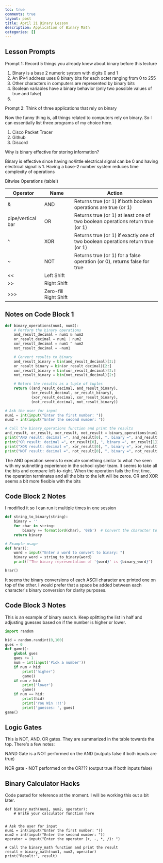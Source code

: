 ```yaml
---
toc: true
comments: true
layout: post
title: April 21 Binary Lesson
description: Application of Binary Math
categories: []
---
```


## Lesson Prompts

Prompt 1: Record 5 things you already knew about binary before this lecture
1. Binary is a base 2 numeric system with digits 0 and 1
2. An IPv4 address uses 8 binary bits for each octet ranging from 0 to 255
3. Other characters in computers are represented by binary bits
4. Boolean variables have a binary behavior (only two possible values of true and false)
5. 

Prompt 2: Think of three applications that rely on binary

Now the funny thing is, all things related to computers rely on binary. So I can essentially list three programs of my choice here.

1. Cisco Packet Tracer
2. Github
3. Discord

Why is binary effective for storing information?

Binary is effective since having no/little electrical signal can be 0 and having electrical signal is 1.
Having a base-2 number system reduces time complexity of operations

Bitwise Operations (table!)

| Operator | Name | Action |
|-|-|-|
| & | AND | Returns true (or 1) if both boolean operations are true (or 1) |
| pipe/vertical bar | OR | Returns true (or 1) at least one of two boolean operations return true (or 1) |
| ^ | XOR | Returns true (or 1) if exactly one of two boolean operations return true (or 1) |
| ~ | NOT | Returns true (or 1) for a false operation (or 0), returns false for true |
| << | Left Shift | |
| >> | Right Shift | |
| >>> | Zero-fill Right Shift | |


## Notes on Code Block 1

```python
def binary_operations(num1, num2):
    # Perform the binary operations
    and_result_decimal = num1 & num2
    or_result_decimal = num1 | num2
    xor_result_decimal = num1 ^ num2
    not_result_decimal = ~num1

    # Convert results to binary
    and_result_binary = bin(and_result_decimal)[2:]
    or_result_binary = bin(or_result_decimal)[2:]
    xor_result_binary = bin(xor_result_decimal)[2:]
    not_result_binary = bin(not_result_decimal)[2:]

    # Return the results as a tuple of tuples
    return ((and_result_decimal, and_result_binary),
            (or_result_decimal, or_result_binary),
            (xor_result_decimal, xor_result_binary),
            (not_result_decimal, not_result_binary))

# Ask the user for input
num1 = int(input("Enter the first number: "))
num2 = int(input("Enter the second number: "))

# Call the binary_operations function and print the results
and_result, or_result, xor_result, not_result = binary_operations(num1, num2)
print("AND result: decimal =", and_result[0], ", binary =", and_result[1])
print("OR result: decimal =", or_result[0], ", binary =", or_result[1])
print("XOR result: decimal =", xor_result[0], ", binary =", xor_result[1])
print("NOT result: decimal =", not_result[0], ", binary =", not_result[1])
```

The AND operation seems to execute something similar to what I've seen with my subnetting experience in the school cyber team. It seems to take all the bits and compare left-to-right. When the operation fails the first time, the operation terminates and all the bits to the left will be zeros. OR and XOR seems a bit more flexible with the bits

## Code Block 2 Notes

I modified it so I can run it multiple times in one session

```python
def string_to_binary(string):
    binary = ''
    for char in string:
        binary += format(ord(char), '08b')  # Convert the character to binary and append to the binary string
    return binary

# Example usage
def hrar():
    word = input("Enter a word to convert to binary: ")
    binary_word = string_to_binary(word)
    print(f"The binary representation of '{word}' is {binary_word}")

hrar()
```

It seems the binary conversions of each ASCII character are printed one on top of the other. I would prefer that a space be added between each character's binary conversion for clarity purposes.


## Code Block 3 Notes

This is an example of binary search. Keep splitting the list in half and adjusting guesses based on if the number is higher or lower.

```python
import random 

hid = random.randint(0,100)
gues = 0
def game():
    global gues
    gues += 1
    num = int(input('Pick a number'))
    if num < hid:
        print('higher')
        game()
    if num > hid:
        print('lower')
        game()
    if num == hid:
        print(hid)
        print('You Win !!!')
        print('guesses: ', gues)
game()
```


## Logic Gates

This is NOT, AND, OR gates. They are summarized in the table towards the top. There's a few notes:

NAND Gate is a NOT performed on the AND (outputs false if both inputs are true)

NOR gate - NOT performed on the OR??? (output true if both inputs false) 


## Binary Calculator Hacks

Code pasted for reference at the moment. I will be working this out a bit later.

```python3
def binary_math(num1, num2, operator):
    # Write your calculator function here


# Ask the user for input
num1 = int(input("Enter the first number: "))
num2 = int(input("Enter the second number: "))
operator = input("Enter the operator (+, -, *, /): ")

# Call the binary_math function and print the result
result = binary_math(num1, num2, operator)
print("Result:", result)
```
